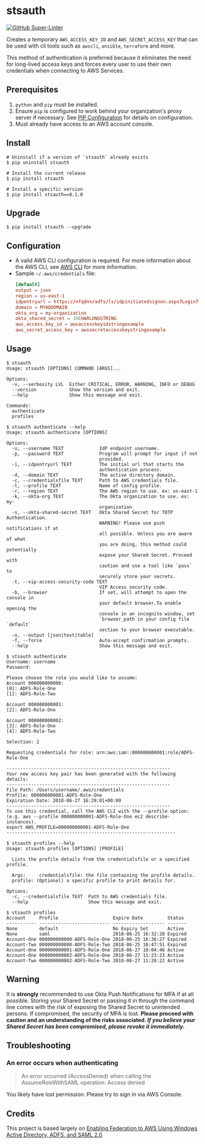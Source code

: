 # stsauth

[![GitHub Super-Linter](https://github.com/cshamrick/stsauth/workflows/super-linter/badge.svg)](https://github.com/marketplace/actions/super-linter)

Creates a temporary `AWS_ACCESS_KEY_ID` and `AWS_SECRET_ACCESS_KEY` that can be used with cli tools such as `awscli`, `ansible`, `terraform` and more.

This method of authentication is preferred because it eliminates the need for long-lived access keys and forces every user to use their own credentials when connecting to AWS Services.

## Prerequisites

1. `python` and `pip` must be installed.
1. Ensure `pip` is configured to work behind your organization's proxy server if necessary. See [PIP Configuration](https://pip.pypa.io/en/stable/user_guide/#configuration) for details on configuration.
1. Must already have access to an AWS account console.

## Install

```shell
# Uninstall if a version of `stsauth` already exists
$ pip uninstall stsauth

# Install the current release
$ pip install stsauth

# Install a specific version
$ pip install stsauth==0.1.0
```

## Upgrade

```shell
$ pip install stsauth --upgrade
```

## Configuration

- A valid AWS CLI configuration is required. For more information about the AWS CLI, see [AWS CLI](https://docs.aws.amazon.com/cli/latest/userguide/cli-chap-welcome.html) for more information.
- Sample `~/.aws/credentials` file:
    ```conf
    [default]
    output = json
    region = us-east-1
    idpentryurl = https://<fqdn>/adfs/ls/idpinitiatedsignon.aspx?LoginToRP=urn:amazon:webservices
    domain = MYADDOMAIN
    okta_org = my-organization
    okta_shared_secret = 16CHARLONGSTRING
    aws_access_key_id = awsaccesskeyidstringexample
    aws_secret_access_key = awssecretaccesskeystringexample
    ```

## Usage

```shell
$ stsauth
Usage: stsauth [OPTIONS] COMMAND [ARGS]...

Options:
  -v, --verbosity LVL  Either CRITICAL, ERROR, WARNING, INFO or DEBUG
  --version            Show the version and exit.
  --help               Show this message and exit.

Commands:
  authenticate
  profiles

$ stsauth authenticate --help
Usage: stsauth authenticate [OPTIONS]

Options:
  -u, --username TEXT             IdP endpoint username.
  -p, --password TEXT             Program will prompt for input if not
                                  provided.
  -i, --idpentryurl TEXT          The initial url that starts the
                                  authentication process.
  -d, --domain TEXT               The active directory domain.
  -c, --credentialsfile TEXT      Path to AWS credentials file.
  -l, --profile TEXT              Name of config profile.
  -r, --region TEXT               The AWS region to use. ex: us-east-1
  -k, --okta-org TEXT             The Okta organization to use. ex: my-
                                  organization
  -s, --okta-shared-secret TEXT   Okta Shared Secret for TOTP Authentication.
                                  WARNING! Please use push notifications if at
                                  all possible. Unless you are aware of what
                                  you are doing, this method could potentially
                                  expose your Shared Secret. Proceed with
                                  caution and use a tool like `pass` to
                                  securely store your secrets.
  -t, --vip-access-security-code TEXT
                                  VIP Access security code.
  -b, --browser                   If set, will attempt to open the console in
                                  your default browser.To enable opening the
                                  console in an incognito window, set
                                  `browser_path`in your config file `default`
                                  section to your browser executable.
  -o, --output [json|text|table]
  -f, --force                     Auto-accept confirmation prompts.
  --help                          Show this message and exit.

$ stsauth authenticate
Username: username
Password:

Please choose the role you would like to assume:
Account 000000000000:
[0]: ADFS-Role-One
[1]: ADFS-Role-Two

Account 000000000001:
[2]: ADFS-Role-One

Account 000000000002:
[3]: ADFS-Role-One
[4]: ADFS-Role-Two

Selection: 2

Requesting credentials for role: arn:aws:iam::000000000001:role/ADFS-Role-One

------------------------------------------------------------
Your new access key pair has been generated with the following details:
------------------------------------------------------------
File Path: /Users/username/.aws/credentials
Profile: 000000000001-ADFS-Role-One
Expiration Date: 2018-06-27 16:29:01+00:00
------------------------------------------------------------
To use this credential, call the AWS CLI with the --profile option:
(e.g. aws --profile 000000000001-ADFS-Role-One ec2 describe-instances).
export AWS_PROFILE=000000000001-ADFS-Role-One
--------------------------------------------------------------

$ stsauth profiles --help
Usage: stsauth profiles [OPTIONS] [PROFILE]

  Lists the profile details from the credentialsfile or a specified profile.

  Args:     credentialsfile: the file containing the profile details.
  profile: (Optional) a specific profile to print details for.

Options:
  -c, --credentialsfile TEXT  Path to AWS credentials file.
  --help                      Show this message and exit.

$ stsauth profiles
Account     Profile                    Expire Date         Status
----------- -------------------------- ------------------- -------
None        default                    No Expiry Set       Active
None        saml                       2018-06-25 16:32:20 Expired
Account-One 000000000000-ADFS-Role-One 2018-06-25 16:36:27 Expired
Account-Two 000000000000-ADFS-Role-Two 2018-06-25 16:47:51 Expired
Account-One 000000000001-ADFS-Role-One 2018-06-27 10:04:46 Active
Account-One 000000000002-ADFS-Role-One 2018-06-27 11:23:23 Active
Account-Two 000000000002-ADFS-Role-Two 2018-06-27 11:28:22 Active
```

## Warning
It is **strongly** recommended to use Okta Push Notifications for MFA if at all possible. Storing your Shared Secret or passing it in through the command line comes with the risk of exposing the Shared Secret to unintended persons. If compromised, the security of MFA is lost. **Please proceed with caution and an understanding of the risks associated. *If you believe your Shared Secret has been compromised, please revoke it immediately.***

## Troubleshooting

### An error occurs when authenticating
> An error occurred (AccessDenied) when calling the AssumeRoleWithSAML operation: Access denied

You likely have lost permission. Please try to sign in via AWS Console.

## Credits

This project is based largely on [Enabling Federation to AWS Using Windows Active Directory, ADFS, and SAML 2.0](https://aws.amazon.com/blogs/security/enabling-federation-to-aws-using-windows-active-directory-adfs-and-saml-2-0/)
